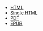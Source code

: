* [HTML](https://kazuki43zoo.github.io/oss-docs/spring-framework/4.3.18.RELEASE/html)
* [Single HTML](https://kazuki43zoo.github.io/oss-docs/spring-framework/4.3.18.RELEASE/htmlsingle)
* [PDF](https://kazuki43zoo.github.io/oss-docs/spring-framework/4.3.18.RELEASE/pdf/spring-framework-reference.pdf)
* [EPUB](https://kazuki43zoo.github.io/oss-docs/spring-framework/4.3.18.RELEASE/epub/spring-framework-reference.epub)
